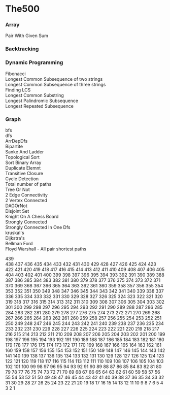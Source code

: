 # The500

### Array
Pair With Given Sum  

### Backtracking

### Dynamic Programming
Fibonacci  
Longest Common Subsequence of two strings  
Longest Common Subsequence of three strings  
Finding LCS  
Longest Common Substring  
Longest Palindromic Subsequence  
Longest Repeated Subsequence  


### Graph
bfs  
dfs <br />
ArrDepDfs  
Bipartite  
Sanke And Ladder  
Topological Sort  
Sort Binary Array   
Duplicate Elemnt  
Transitive Closure  
Cycle Detection  
Total number of paths  
Tree Or Not  
2 Edge Connectivity  
2 Vertex Connected  
DAGOrNot  
Disjoint Set  
Knight On A Chess Board  
Strongly Connected  
Strongly Connected In One Dfs  
kruskal's  
Dijkstra's  
Bellman Ford  
Floyd Warshall - All pair shortest paths  

439  
438
437
436
435
434
433
432
431
430
429
428
427
426
425
424
423
422
421
420
419
418
417
416
415
414
413
412
411
410
409
408
407
406
405
404
403
402
401
400
399
398
397
396
395
394
393
392
391
390
389
388
387
386
385
384
383
382
381
380
379
378
377
376
375
374
373
372
371
370
369
368
367
366
365
364
363
362
361
360
359
358
357
356
355
354
353
352
351
350
349
348
347
346
345
344
343
342
341
340
339
338
337
336
335
334
333
332
331
330
329
328
327
326
325
324
323
322
321
320
319
318
317
316
315
314
313
312
311
310
309
308
307
306
305
304
303
302
301
300
299
298
297
296
295
294
293
292
291
290
289
288
287
286
285
284
283
282
281
280
279
278
277
276
275
274
273
272
271
270
269
268
267
266
265
264
263
262
261
260
259
258
257
256
255
254
253
252
251
250
249
248
247
246
245
244
243
242
241
240
239
238
237
236
235
234
233
232
231
230
229
228
227
226
225
224
223
222
221
220
219
218
217
216
215
214
213
212
211
210
209
208
207
206
205
204
203
202
201
200
199
198
197
196
195
194
193
192
191
190
189
188
187
186
185
184
183
182
181
180
179
178
177
176
175
174
173
172
171
170
169
168
167
166
165
164
163
162
161
160
159
158
157
156
155
154
153
152
151
150
149
148
147
146
145
144
143
142
141
140
139
138
137
136
135
134
133
132
131
130
129
128
127
126
125
124
123
122
121
120
119
118
117
116
115
114
113
112
111
110
109
108
107
106
105
104
103
102
101
100
99
98
97
96
95
94
93
92
91
90
89
88
87
86
85
84
83
82
81
80
79
78
77
76
75
74
73
72
71
70
69
68
67
66
65
64
63
62
61
60
59
58
57
56
55
54
53
52
51
50
49
48
47
46
45
44
43
42
41
40
39
38
37
36
35
34
33
32
31
30
29
28
27
26
25
24
23
22
21
20
19
18
17
16
15
14
13
12
11
10
9
8
7
6
5
4
3
2
1

